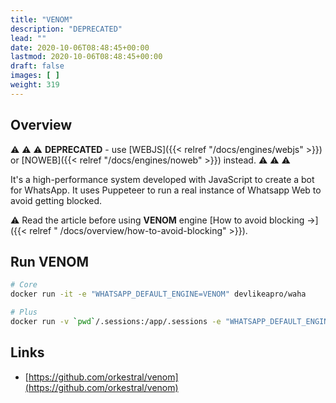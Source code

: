 ```yaml
---
title: "VENOM"
description: "DEPRECATED"
lead: ""
date: 2020-10-06T08:48:45+00:00
lastmod: 2020-10-06T08:48:45+00:00
draft: false
images: [ ]
weight: 319
---
```


## Overview
⚠️ ⚠️ ⚠️
**DEPRECATED** - use
[WEBJS]({{< relref "/docs/engines/webjs" >}}) or
[NOWEB]({{< relref "/docs/engines/noweb" >}})
instead.
⚠️ ⚠️ ⚠️

It's a high-performance system developed with JavaScript to create a bot for WhatsApp.
It uses Puppeteer to run a real instance of Whatsapp Web to avoid getting blocked.

⚠ Read the article before using **VENOM** engine
[How to avoid blocking ->]({{< relref " /docs/overview/how-to-avoid-blocking" >}}).

## Run VENOM

```bash
# Core
docker run -it -e "WHATSAPP_DEFAULT_ENGINE=VENOM" devlikeapro/waha

# Plus
docker run -v `pwd`/.sessions:/app/.sessions -e "WHATSAPP_DEFAULT_ENGINE=VENOM" devlikeapro/waha-plus
```

## Links

- [https://github.com/orkestral/venom](https://github.com/orkestral/venom)

